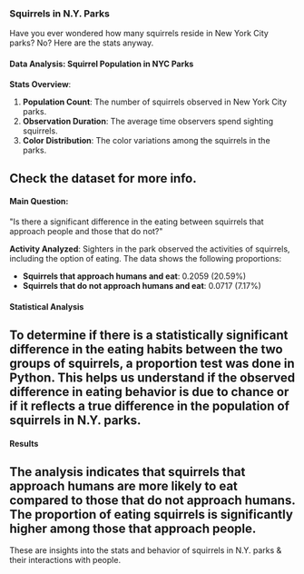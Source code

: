 ### Squirrels in N.Y. Parks

Have you ever wondered how many squirrels reside in New York City parks? No? Here are the stats anyway.

#### Data Analysis: Squirrel Population in NYC Parks

**Stats Overview**:
1. **Population Count**: The number of squirrels observed in New York City parks.
2. **Observation Duration**: The average time observers spend sighting squirrels.
3. **Color Distribution**: The color variations among the squirrels in the parks.

Check the dataset for more info.
-----------
#### Main Question:

"Is there a significant difference in the eating between squirrels that approach people and those that do not?"

**Activity Analyzed**:
Sighters in the park observed the activities of squirrels, including the option of eating. The data shows the following proportions:
- **Squirrels that approach humans and eat**: 0.2059 (20.59%)
- **Squirrels that do not approach humans and eat**: 0.0717 (7.17%)

#### Statistical Analysis
To determine if there is a statistically significant difference in the eating habits between the two groups of squirrels, a proportion test was done in Python. This helps us understand if the observed difference in eating behavior is due to chance or if it reflects a true difference in the population of squirrels in N.Y. parks.
-------------
#### Results
The analysis indicates that squirrels that approach humans are more likely to eat compared to those that do not approach humans. The proportion of eating squirrels is significantly higher among those that approach people.
------------
These are insights into the stats and behavior of squirrels in N.Y. parks & their interactions with people. 
